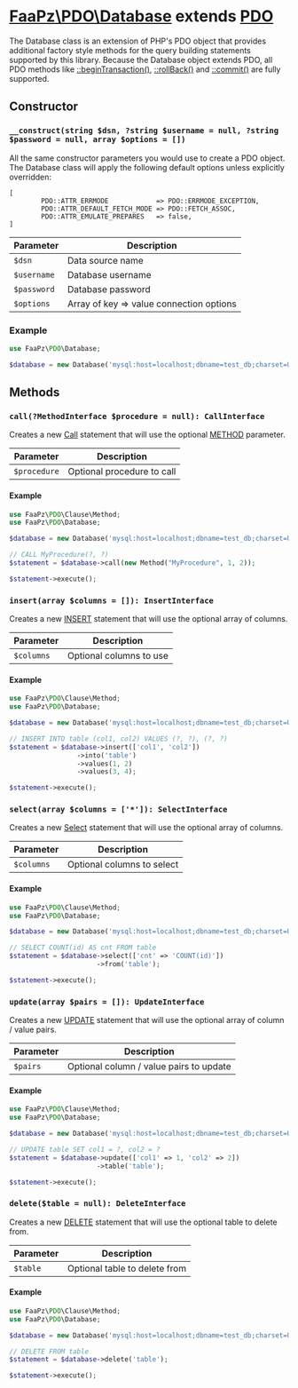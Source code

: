 # [FaaPz\PDO\Database](../src/Statement/Call.php) extends [PDO](https://www.php.net/manual/en/class.pdo.php)

The Database class is an extension of PHP's PDO object that provides additional factory style methods for the query
building statements supported by this library.  Because the Database object extends PDO, all PDO methods like
[::beginTransaction()](https://www.php.net/manual/en/pdo.begintransaction.php),
[::rollBack()](https://www.php.net/manual/en/pdo.rollback.php) and
[::commit()](https://www.php.net/manual/en/pdo.commit.php) are fully supported.

## Constructor

### `__construct(string $dsn, ?string $username = null, ?string $password = null, array $options = [])`

All the same constructor parameters you would use to create a PDO object.  The Database class will apply the following
default options unless explicitly overridden:

    [
            PDO::ATTR_ERRMODE            => PDO::ERRMODE_EXCEPTION,
            PDO::ATTR_DEFAULT_FETCH_MODE => PDO::FETCH_ASSOC,
            PDO::ATTR_EMULATE_PREPARES   => false,
    ]

Parameter    | Description
------------ | -----------------------------------------
`$dsn`       | Data source name
`$username`  | Database username
`$password`  | Database password
`$options`   | Array of key => value connection options

### Example

```php
use FaaPz\PDO\Database;

$database = new Database('mysql:host=localhost;dbname=test_db;charset=UTF8');
```

## Methods

### `call(?MethodInterface $procedure = null): CallInterface`

Creates a new [Call](Statement/Call.md) statement that will use the optional [METHOD](Clause/Method.md) parameter.  

Parameter    | Description
------------ | -----------------------------------------
`$procedure` | Optional procedure to call

#### Example

```php
use FaaPz\PDO\Clause\Method;
use FaaPz\PDO\Database;

$database = new Database('mysql:host=localhost;dbname=test_db;charset=UTF8');

// CALL MyProcedure(?, ?)
$statement = $database->call(new Method("MyProcedure", 1, 2));

$statement->execute();
```

### `insert(array $columns = []): InsertInterface`

Creates a new [INSERT](Statement/Insert.md) statement that will use the optional array of columns.

Parameter    | Description
------------ | -----------------------------------------
`$columns`   | Optional columns to use

#### Example

```php
use FaaPz\PDO\Clause\Method;
use FaaPz\PDO\Database;

$database = new Database('mysql:host=localhost;dbname=test_db;charset=UTF8');

// INSERT INTO table (col1, col2) VALUES (?, ?), (?, ?)
$statement = $database->insert(['col1', 'col2'])
                 ->into('table')
                 ->values(1, 2)
                 ->values(3, 4);

$statement->execute();
```

### `select(array $columns = ['*']): SelectInterface`

Creates a new [Select](Statement/Select.md) statement that will use the optional array of columns.

Parameter    | Description
------------ | -----------------------------------------
`$columns`   | Optional columns to select

#### Example

```php
use FaaPz\PDO\Clause\Method;
use FaaPz\PDO\Database;

$database = new Database('mysql:host=localhost;dbname=test_db;charset=UTF8');

// SELECT COUNT(id) AS cnt FROM table
$statement = $database->select(['cnt' => 'COUNT(id)'])
                      ->from('table');

$statement->execute();
```

### `update(array $pairs = []): UpdateInterface`

Creates a new [UPDATE](Statement/Update.md) statement that will use the optional array of column / value pairs.

Parameter    | Description
------------ | -----------------------------------------
`$pairs`     | Optional column / value pairs to update

#### Example

```php
use FaaPz\PDO\Clause\Method;
use FaaPz\PDO\Database;

$database = new Database('mysql:host=localhost;dbname=test_db;charset=UTF8');

// UPDATE table SET col1 = ?, col2 = ?
$statement = $database->update(['col1' => 1, 'col2' => 2])
                      ->table('table');

$statement->execute();
```

### `delete($table = null): DeleteInterface`

Creates a new [DELETE](Statement/Delete.md) statement that will use the optional table to delete from.

Parameter    | Description
------------ | -----------------------------------------
`$table`     | Optional table to delete from

#### Example

```php
use FaaPz\PDO\Clause\Method;
use FaaPz\PDO\Database;

$database = new Database('mysql:host=localhost;dbname=test_db;charset=UTF8');

// DELETE FROM table
$statement = $database->delete('table');

$statement->execute();
```
